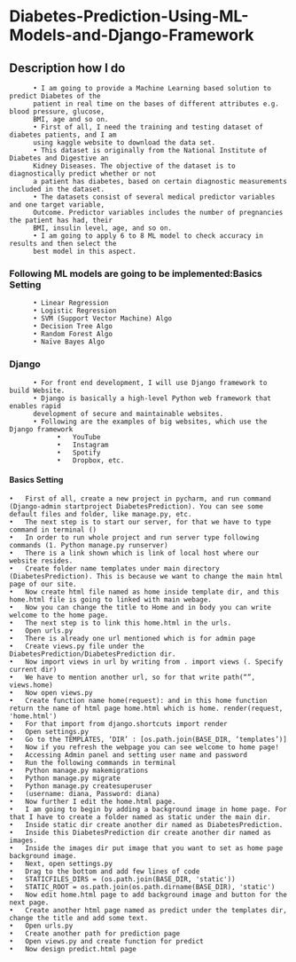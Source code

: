 # Diabetes-Prediction-Using-ML-Models-and-Django-Framework

## Description how I do
        
          •	I am going to provide a Machine Learning based solution to predict Diabetes of the
          patient in real time on the bases of different attributes e.g. blood pressure, glucose,
          BMI, age and so on.
          •	First of all, I need the training and testing dataset of diabetes patients, and I am
          using kaggle website to download the data set.
          •	This dataset is originally from the National Institute of Diabetes and Digestive an
          Kidney Diseases. The objective of the dataset is to diagnostically predict whether or not
          a patient has diabetes, based on certain diagnostic measurements included in the dataset.
          •	The datasets consist of several medical predictor variables and one target variable,
          Outcome. Predictor variables includes the number of pregnancies the patient has had, their
          BMI, insulin level, age, and so on.
          •	I am going to apply 6 to 8 ML model to check accuracy in results and then select the
          best model in this aspect.
 
 ### Following ML models are going to be implemented:Basics Setting
 
          •	Linear Regression
          •	Logistic Regression
          •	SVM (Support Vector Machine) Algo
          •	Decision Tree Algo
          •	Random Forest Algo
          •	Naïve Bayes Algo
        
 ### Django
          
          •	For front end development, I will use Django framework to build Website. 
          •	Django is basically a high-level Python web framework that enables rapid
          development of secure and maintainable websites.
          •	Following are the examples of big websites, which use the Django framework
                •	YouTube
                •	Instagram
                •	Spotify
                •	Dropbox, etc.
 #### Basics Setting
	•	First of all, create a new project in pycharm, and run command (Django-admin startproject DiabetesPrediction). You can see some default files and folder, like manage.py, etc.
	•	The next step is to start our server, for that we have to type command in terminal ()
	•	In order to run whole project and run server type following commands (1. Python manage.py runserver)
	•	There is a link shown which is link of local host where our website resides.
	•	Create folder name templates under main directory (DiabetesPrediction). This is because we want to change the main html page of our site.
	•	Now create html file named as home inside template dir, and this home.html file is going to linked with main webage. 
	•	Now you can change the title to Home and in body you can write welcome to the home page. 
	•	The next step is to link this home.html in the urls.
	•	Open urls.py
	•	There is already one url mentioned which is for admin page
	•	Create views.py file under the DiabetesPrediction/DiabetesPrediction dir.
	•	Now import views in url by writing from . import views (. Specify current dir)
	•	We have to mention another url, so for that write path(“”,  views.home)
	•	Now open views.py
	•	Create function name home(request): and in this home function return the name of html page home.html which is home. render(request, 'home.html')	
	•	For that import from django.shortcuts import render
	•	Open settings.py 
	•	Go to the TEMPLATES, ‘DIR’ : [os.path.join(BASE_DIR, ‘templates’)]
	•	Now if you refresh the webpage you can see welcome to home page!
	•	Accessing Admin panel and setting user name and password
	•	Run the following commands in terminal
	•	Python manage.py makemigrations
	•	Python manage.py migrate
	•	Python manage.py createsuperuser
	•	(username: diana, Password: diana)
	•	Now further I edit the home.html page.
	•	I am going to begin by adding a background image in home page. For that I have to create a folder named as static under the main dir.
	•	Inside static dir create another dir named as DiabetesPrediction.
	•	Inside this DiabetesPrediction dir create another dir named as images.
	•	Inside the images dir put image that you want to set as home page background image.
	•	Next, open settings.py
	•	Drag to the bottom and add few lines of code
	•	STATICFILES_DIRS = (os.path.join(BASE_DIR, 'static'))
	•	STATIC_ROOT = os.path.join(os.path.dirname(BASE_DIR), 'static')
	•	Now edit home.html page to add background image and button for the next page.
	•	Create another html page named as predict under the templates dir, change the title and add some text.
	•	Open urls.py
	•	Create another path for prediction page
	•	Open views.py and create function for predict
	•	Now design predict.html page

	
